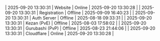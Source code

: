 | 2025-09-20 13:30:31 | Website | Online | 2025-09-20 13:30:28 |
| 2025-09-20 13:30:31 | Registration | Offline | 2025-09-09 16:40:23 |
| 2025-09-20 13:30:31 | Auth Server | Offline | 2025-08-18 09:33:31 |
| 2025-09-20 13:30:31 | Kezan (PvE) | Offline | 2025-08-03 17:58:02 |
| 2025-09-20 13:30:31 | Gurubashi (PvP) | Offline | 2025-08-23 21:44:06 |
| 2025-09-20 13:30:31 | Cloudflare | Online | 2025-09-20 13:30:28 |
